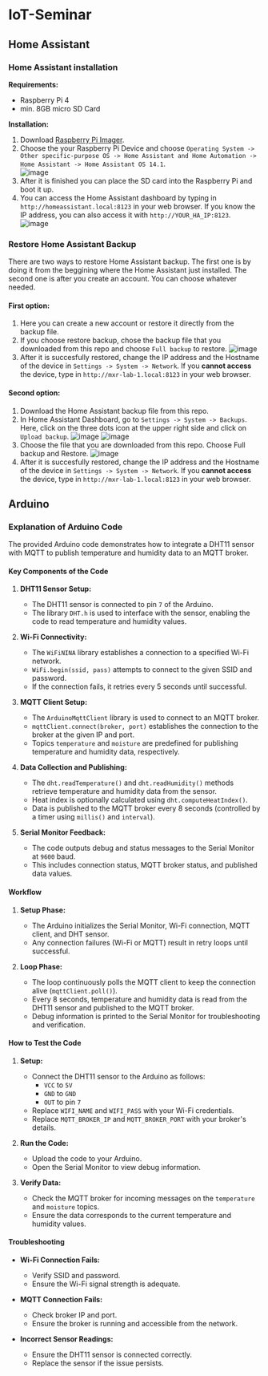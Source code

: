 # IoT-Seminar

## Home Assistant

### Home Assistant installation
**Requirements:**
- Raspberry Pi 4
- min. 8GB micro SD Card

**Installation:**
1. Download [Raspberry Pi Imager](https://www.raspberrypi.com/software/).
2. Choose the your Raspberry Pi Device and choose `Operating System -> Other specific-purpose OS -> Home Assistant and Home Automation -> Home Assistant -> Home Assistant OS 14.1`.   
![image](https://github.com/user-attachments/assets/6e625f45-b186-4a00-a16a-40fd9f2efff0)
3. After it is finished you can place the SD card into the Raspberry Pi and boot it up.
4. You can access the Home Assistant dashboard by typing in `http://homeassistant.local:8123` in your web browser. If you know the IP address, you can also access it with `http://YOUR_HA_IP:8123`.
![image](https://github.com/user-attachments/assets/3d479bb3-97cf-4f1f-8205-e0bf9e3926fa)

  

### Restore Home Assistant Backup
There are two ways to restore Home Assistant backup. The first one is by doing it from the beggining where the Home Assistant just installed. The second one is after you create an account. You can choose whatever needed.
#### First option:
1. Here you can create a new account or restore it directly from the backup file.
2. If you choose restore backup, chose the backup file that you downloaded from this repo and choose `Full backup` to restore.
![image](https://github.com/user-attachments/assets/b8f18bb2-1ac8-40c1-997f-570d4bf63156)
3. After it is succesfully restored, change the IP address and the Hostname of the device in `Settings -> System -> Network`. If you **cannot access** the device, type in `http://mxr-lab-1.local:8123` in your web browser.


#### Second option:
1. Download the Home Assistant backup file from this repo.
2. In Home Assistant Dashboard, go to `Settings -> System -> Backups`. Here, click on the three dots icon at the upper right side and click on `Upload backup`. 
  ![image](https://github.com/user-attachments/assets/5a9defa1-7e33-49e7-9f1b-3541d9b7df43)
  ![image](https://github.com/user-attachments/assets/356f7584-7028-4edf-b78d-8093b6d5ffcd)
3. Choose the file that you are downloaded from this repo. Choose Full backup and Restore.
   ![image](https://github.com/user-attachments/assets/53be26a2-6ce4-4513-a2f5-c43d37a7e5a8)
4. After it is succesfully restored, change the IP address and the Hostname of the device in `Settings -> System -> Network`. If you **cannot access** the device, type in `http://mxr-lab-1.local:8123` in your web browser.

## Arduino

### Explanation of Arduino Code
The provided Arduino code demonstrates how to integrate a DHT11 sensor with MQTT to publish temperature and humidity data to an MQTT broker.

#### Key Components of the Code
1. **DHT11 Sensor Setup:**
   - The DHT11 sensor is connected to pin `7` of the Arduino.
   - The library `DHT.h` is used to interface with the sensor, enabling the code to read temperature and humidity values.

2. **Wi-Fi Connectivity:**
   - The `WiFiNINA` library establishes a connection to a specified Wi-Fi network.
   - `WiFi.begin(ssid, pass)` attempts to connect to the given SSID and password.
   - If the connection fails, it retries every 5 seconds until successful.

3. **MQTT Client Setup:**
   - The `ArduinoMqttClient` library is used to connect to an MQTT broker.
   - `mqttClient.connect(broker, port)` establishes the connection to the broker at the given IP and port.
   - Topics `temperature` and `moisture` are predefined for publishing temperature and humidity data, respectively.

4. **Data Collection and Publishing:**
   - The `dht.readTemperature()` and `dht.readHumidity()` methods retrieve temperature and humidity data from the sensor.
   - Heat index is optionally calculated using `dht.computeHeatIndex()`.
   - Data is published to the MQTT broker every 8 seconds (controlled by a timer using `millis()` and `interval`).

5. **Serial Monitor Feedback:**
   - The code outputs debug and status messages to the Serial Monitor at `9600` baud.
   - This includes connection status, MQTT broker status, and published data values.

#### Workflow
1. **Setup Phase:**
   - The Arduino initializes the Serial Monitor, Wi-Fi connection, MQTT client, and DHT sensor.
   - Any connection failures (Wi-Fi or MQTT) result in retry loops until successful.

2. **Loop Phase:**
   - The loop continuously polls the MQTT client to keep the connection alive (`mqttClient.poll()`).
   - Every 8 seconds, temperature and humidity data is read from the DHT11 sensor and published to the MQTT broker.
   - Debug information is printed to the Serial Monitor for troubleshooting and verification.

#### How to Test the Code
1. **Setup:**
   - Connect the DHT11 sensor to the Arduino as follows:
     - `VCC` to `5V`
     - `GND` to `GND`
     - `OUT` to pin `7`
   - Replace `WIFI_NAME` and `WIFI_PASS` with your Wi-Fi credentials.
   - Replace `MQTT_BROKER_IP` and `MQTT_BROKER_PORT` with your broker's details.

2. **Run the Code:**
   - Upload the code to your Arduino.
   - Open the Serial Monitor to view debug information.

3. **Verify Data:**
   - Check the MQTT broker for incoming messages on the `temperature` and `moisture` topics.
   - Ensure the data corresponds to the current temperature and humidity values.

#### Troubleshooting
- **Wi-Fi Connection Fails:**
  - Verify SSID and password.
  - Ensure the Wi-Fi signal strength is adequate.

- **MQTT Connection Fails:**
  - Check broker IP and port.
  - Ensure the broker is running and accessible from the network.

- **Incorrect Sensor Readings:**
  - Ensure the DHT11 sensor is connected correctly.
  - Replace the sensor if the issue persists.
